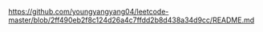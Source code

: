 https://github.com/youngyangyang04/leetcode-master/blob/2ff490eb2f8c124d26a4c7ffdd2b8d438a34d9cc/README.md

